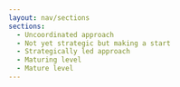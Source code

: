 ```yaml
---
layout: nav/sections
sections:
  - Uncoordinated approach
  - Not yet strategic but making a start
  - Strategically led approach
  - Maturing level
  - Mature level
---
```

